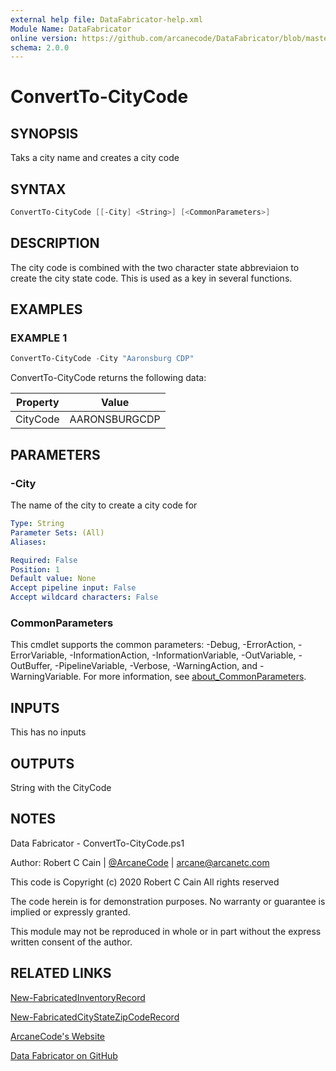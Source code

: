 ```yaml
---
external help file: DataFabricator-help.xml
Module Name: DataFabricator
online version: https://github.com/arcanecode/DataFabricator/blob/master/Documentation/New-FabricatedInventoryRecord.md
schema: 2.0.0
---
```


# ConvertTo-CityCode

## SYNOPSIS

Taks a city name and creates a city code

## SYNTAX

```powershell
ConvertTo-CityCode [[-City] <String>] [<CommonParameters>]
```

## DESCRIPTION

The city code is combined with the two character state abbreviaion to create the city state code.
This is used as a key in several functions.

## EXAMPLES

### EXAMPLE 1

```powershell
ConvertTo-CityCode -City "Aaronsburg CDP"
```

ConvertTo-CityCode returns the following data:


Property | Value
| ----- | ------ |
CityCode | AARONSBURGCDP

## PARAMETERS

### -City

The name of the city to create a city code for

```yaml
Type: String
Parameter Sets: (All)
Aliases:

Required: False
Position: 1
Default value: None
Accept pipeline input: False
Accept wildcard characters: False
```

### CommonParameters

This cmdlet supports the common parameters: -Debug, -ErrorAction, -ErrorVariable, -InformationAction, -InformationVariable, -OutVariable, -OutBuffer, -PipelineVariable, -Verbose, -WarningAction, and -WarningVariable. For more information, see [about_CommonParameters](http://go.microsoft.com/fwlink/?LinkID=113216).

## INPUTS

This has no inputs

## OUTPUTS

String with the CityCode

## NOTES

Data Fabricator - ConvertTo-CityCode.ps1

Author: Robert C Cain | [@ArcaneCode](https://twitter.com/arcanecode) | arcane@arcanetc.com

This code is Copyright (c) 2020 Robert C Cain All rights reserved

The code herein is for demonstration purposes.
No warranty or guarantee is implied or expressly granted.

This module may not be reproduced in whole or in part without
the express written consent of the author.

## RELATED LINKS

[New-FabricatedInventoryRecord](https://github.com/arcanecode/DataFabricator/blob/master/Documentation/New-FabricatedInventoryRecord.md)

[New-FabricatedCityStateZipCodeRecord](https://github.com/arcanecode/DataFabricator/blob/master/Documentation/New-FabricatedCityStateZipCodeRecord.md)

[ArcaneCode's Website](http://arcanecode.me)

[Data Fabricator on GitHub](http://datafabricator.com)

